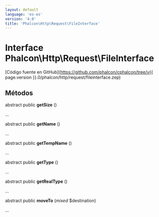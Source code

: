 ```yaml
---
layout: default
language: 'es-es'
version: '4.0'
title: 'Phalcon\Http\Request\FileInterface'
---
```


# Interface **Phalcon\Http\Request\FileInterface**

[Código fuente en GitHub](https://github.com/phalcon/cphalcon/tree/v{{ page.version }}.0/phalcon/http/request/fileinterface.zep)

## Métodos

abstract public **getSize** ()

...

abstract public **getName** ()

...

abstract public **getTempName** ()

...

abstract public **getType** ()

...

abstract public **getRealType** ()

...

abstract public **moveTo** (*mixed* $destination)

...